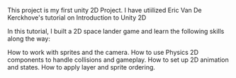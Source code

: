 This project is my first unity 2D Project. 
I have utiilized Eric Van De Kerckhove's tutorial on Introduction to Unity 2D 


In this tutorial, I built a 2D space lander game and learn the following skills along the way:

How to work with sprites and the camera.
How to use Physics 2D components to handle collisions and gameplay.
How to set up 2D animation and states.
How to apply layer and sprite ordering.